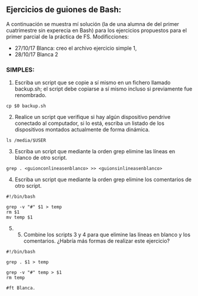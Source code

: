 ## Ejercicios de guiones de Bash:
A continuación se muestra mí solución (la de una alumna de del primer cuatrimestre sin experecia en Bash) para los ejercicios propuestos para el primer  parcial de la práctica de FS.
Modificciones:
- 27/10/17 Blanca: creo el archivo ejercicio simple 1,
- 28/10/17 Blanca  2
### SIMPLES:

1. Escriba un script que se copie a sí mismo en un fichero llamado backup.sh; el script debe
copiarse a sí mismo incluso si previamente fue renombrado.
```
cp $0 backup.sh
```

2. Realice un script que verifique si hay algún dispositivo pendrive conectado al computador,
si lo está, escriba un listado de los dispositivos montados actualmente de forma dinámica.

```
ls /media/$USER
```


3. Escriba un script que mediante la orden grep elimine las líneas en blanco de otro script.

```
grep . <guionconlineasenblanco> >> <guionsinlineasenblanco>
```

4. Escriba un script que mediante la orden grep elimine los comentarios de otro script.

```
#!/bin/bash

grep -v "#" $1 > temp
rm $1
mv temp $1
```

5. 5. Combine los scripts 3 y 4 para que elimine las líneas en blanco y los comentarios. ¿Habría
más formas de realizar este ejercicio?

```
#!/bin/bash

grep . $1 > temp

grep -v "#" temp > $1
rm temp

#ft Blanca.
```
